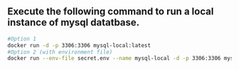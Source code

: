 

## Execute the following command to run a local instance of mysql datatbase.
```bash
#Option 1
docker run -d -p 3306:3306 mysql-local:latest
#Option 2 (with environment file)
docker run --env-file secret.env --name mysql-local -d -p 3306:3306 mysql-local:latest 
```